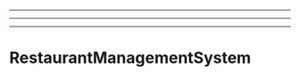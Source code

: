 ------------------------------
----------------------------------------------------------------------------------------------------
----------------------------------------------------------------------------------------------------
# RestaurantManagementSystem
